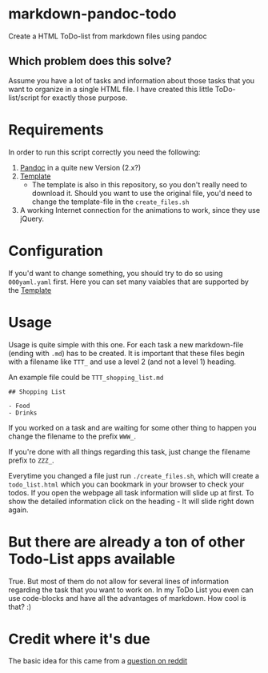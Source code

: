 # markdown-pandoc-todo
Create a HTML ToDo-list from markdown files using pandoc

## Which problem does this solve?

Assume you have a lot of tasks and information about those tasks that you want
to organize in a single HTML file. I have created this little ToDo-list/script
for exactly those purpose.

# Requirements

In order to run this script correctly you need the following:

1. [Pandoc](https://github.com/jgm/pandoc) in a quite new Version (2.x?)
1. [Template](https://github.com/tajmone/pandoc-goodies#pandoc-html5-templates)
   - The template is also in this repository, so you don't really need to 
     download it. Should you want to use the original file, you'd need to 
     change the template-file in the `create_files.sh`
1. A working Internet connection for the animations to work, since they use
   jQuery.

# Configuration

If you'd want to change something, you should try to do so using `000yaml.yaml`
first. Here you can set many vaiables that are supported by the 
[Template](https://github.com/tajmone/pandoc-goodies#pandoc-html5-templates)

# Usage

Usage is quite simple with this one. For each task a new markdown-file (ending 
with `.md`) has to be created. It is important that these files begin with a
filename like `TTT_` and use a level 2 (and not a level 1) heading.

An example file could be `TTT_shopping_list.md`
```
## Shopping List

- Food
- Drinks
```

If you worked on a task and are waiting for some other thing to happen you 
change the filename to the prefix `WWW_`.

If you're done with all things regarding this task, just change the filename
prefix to `ZZZ_`.

Everytime you changed a file just run `./create_files.sh`, which will create
a `todo_list.html` which you can bookmark in your browser to check your todos.
If you open the webpage all task information will slide up at first. To show
the detailed information click on the heading - It will slide right down again.


# But there are already a ton of other Todo-List apps available

True. But most of them do not allow for several lines of information regarding
the task that you want to work on. In my ToDo List you even can use 
code-blocks and have all the advantages of markdown. How cool is that? :)

# Credit where it's due

The basic idea for this came from a [question on reddit](https://www.reddit.com/r/vim/comments/3bqwy0/can_you_suggest_good_todo_plugin_for_vim/cspf79p/)


